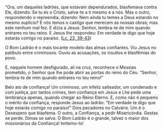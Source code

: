 "Ora, um daqueles ladrões, que estavam dependurados, blasfemava contra Ele, dizendo: Se tu és o Cristo, salva-te a ti mesmo e a nós. Mas o outro, respondendo o repreendia, dizendo: Nem ainda tu temes a Deus estando no mesmo suplício? E nós temos o castigo que merecem as nossas obras; mas este nenhum mal fez. E dizia a Jesus: Senhor, lembra-te de mim quando entrares no teu reino. E Jesus lhe respondeu: Em verdade te digo que hoje estarás comigo no paraíso. ([Lc. 23, 39-43](https://vulgata.online/bible/Lc.23?ed=MS&vfn=MS.Lc.23.39-43:vs))

O Bom Ladrão é o mais tocante modelo das almas confiantes. Viu Jesus no patíbulo entre criminosos. Ouviu as acusações, os insultos e blasfêmias do povo.

E, naquele homem desfigurado, ali na cruz, reconhece o Messias prometido, o Senhor que lhe pode abrir as portas do reino do Céu. "Senhor, lembra-te de mim quando entrares no teu reino!"

Belo ato de confiança! Um criminoso, um infeliz salteador, um condenado e com justiça, por tantos crimes, tem confiança em Jesus e Lhe pede uma lembrança apenas, quando chegar ao Reino Eterno. E, como não é pequeno o mérito da confiança, responde Jesus ao ladrão: "Em verdade te digo que hoje estarás comigo no paraíso!" Dois pecadores no Calvário. Um é o Desespero que blasfema. O outro, a Confiança, a pedir Misericórdia. Gestas se perde. Dimas se salva. O Bom Ladrão é o grande, talvez o maior dos missionários da Confiança! Imitemo-lo!